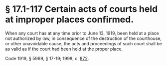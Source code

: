 # § 17.1-117 Certain acts of courts held at improper places confirmed.

<p>When any court has at any time prior to June 13, 1919, been held at a place not authorized by law, in consequence of the destruction of the courthouse, or other unavoidable cause, the acts and proceedings of such court shall be as valid as if the court had been held at the proper place.</p><p>Code 1919, § 5969, § 17-19; 1998, c. <a href='http://lis.virginia.gov/cgi-bin/legp604.exe?981+ful+CHAP0872'>872</a>.</p>